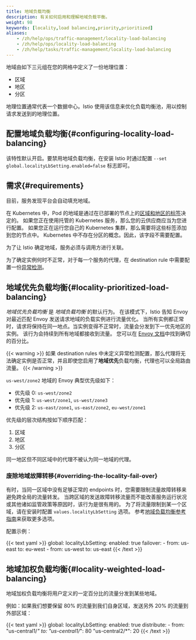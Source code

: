 ```yaml
---
title: 地域负载均衡
description: 有关如何启用和理解地域负载平衡。
weight: 98
keywords: [locality,load balancing,priority,prioritized]
aliases:
    - /zh/help/ops/traffic-management/locality-load-balancing
    - /zh/help/ops/locality-load-balancing
    - /zh/help/tasks/traffic-management/locality-load-balancing
---
```


地域由如下三元组在您的网格中定义了一份地理位置：

- 区域
- 地区
- 分区

地理位置通常代表一个数据中心。Istio 使用该信息来优化负载均衡池，用以控制请求发送到的地理位置。

## 配置地域负载均衡{#configuring-locality-load-balancing}

该特性默认开启。要禁用地域负载均衡，在安装 Istio 时通过配置 `--set global.localityLbSetting.enabled=false` 标志即可。

## 需求{#requirements}

目前，服务发现平台会自动填充地域。

在 Kubernetes 中，Pod 的地域是通过在已部署的节点上的[区域和地区的标签](https://kubernetes.io/docs/reference/kubernetes-api/labels-annotations-taints/#failure-domain-beta-kubernetes-io-region)决定的。
如果您正在使用托管的 Kubernetes 服务，那么您的云供应商应当为您进行配置。
如果您正在运行您自己的 Kubernetes 集群，那么需要将这些标签添加到您的节点中。
Kubernetes 中不存在分区的概念。因此，该字段不需要配置。

为了让 Istio 确定地域，服务必须与调用方进行关联。

为了确定实例何时不正常，对于每一个服务的代理，在 destination rule 中需要配置一份[异常检测](/zh/docs/reference/config/networking/destination-rule/#OutlierDetection)。

## 地域优先负载均衡{#locality-prioritized-load-balancing}

_地域优先负载均衡_ 是 _地域负载均衡_ 的默认行为。
在该模式下，Istio 告知 Envoy 对最近匹配 Envoy 发送请求地域的负载实例进行流量优化。
当所有实例都正常时，请求将保持在同一地点。当实例变得不正常时，流量会分发到下一优先地区的实例。
该行为会持续到所有地域都接收到流量。
您可以在 [Envoy 文档](https://www.envoyproxy.io/docs/envoy/latest/intro/arch_overview/upstream/load_balancing/priority)中找到确切的百分比。

  {{< warning >}}
  如果 destination rules 中未定义异常检测配置，那么代理将无法确定实例是否正常，并且即使您启用了**地域优先**负载均衡，代理也可以全局路由流量。
  {{< /warning >}}

`us-west/zone2` 地域的 Envoy 典型优先级如下：

- 优先级 0: `us-west/zone2`
- 优先级 1: `us-west/zone1`, `us-west/zone3`
- 优先级 2: `us-east/zone1`, `us-east/zone2`, `eu-west/zone1`

优先级的层次结构按如下顺序匹配：

1. 区域
1. 地区
1. 分区

同一地区但不同区域中的代理不被认为同一地域的代理。

### 废除地域故障转移{#overriding-the-locality-fail-over}

有时，当同一区域中没有足够正常的 endpoints 时，您需要限制流量故障转移来避免跨全局的流量转发。
当跨区域的发送故障转移流量而不能改善服务运行状况或其他诸如监管政策等原因时，该行为是很有用的。
为了将流量限制到某一个区域，请在安装时配置 `values.localityLbSetting` 选项。
参考[地域负载均衡参考指南](/docs/reference/config/istio.mesh.v1alpha1/#LocalityLoadBalancerSetting)来获取更多选项。

配置示例：

{{< text yaml >}}
global:
  localityLbSetting:
    enabled: true
    failover:
    - from: us-east
      to: eu-west
    - from: us-west
      to: us-east
{{< /text >}}

## 地域加权负载均衡{#locality-weighted-load-balancing}

地域加权负载均衡将用户定义的一定百分比的流量分发到某些地域。

例如：如果我们想要保留 80% 的流量到我们自身区域，发送另外 20% 的流量到外部区域：

{{< text yaml >}}
global:
  localityLbSetting:
    enabled: true
    distribute:
    - from: "us-central1/*"
      to:
        "us-central1/*": 80
        "us-central2/*": 20
{{< /text >}}
